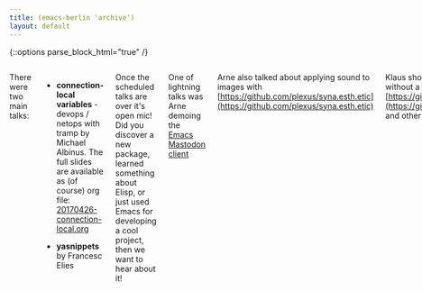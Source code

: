 ```yaml
---
title: (emacs-berlin 'archive')
layout: default
---
```

{::options parse_block_html="true" /}

<div class="row"><div class="large-12 columns">

There were two main talks:

* **connection-local variables** - devops / netops with tramp by
  Michael Albinus. The full slides are available as (of course) org
  file: [20170426-connection-local.org](20170426-connection-local.org)

* **yasnippets** by Francesc Elies

Once the scheduled talks are over it's open mic! Did you discover a new
package, learned something about Elisp, or just used Emacs for developing a
cool project, then we want to hear about it!

One of lightning talks was Arne demoing the
[Emacs Mastodon client](https://github.com/jdenen/mastodon.el)

Arne also talked about applying sound to images with
[https://github.com/plexus/syna.esth.etic](https://github.com/plexus/syna.esth.etic)

Klaus showed us how to browse without a mouse using
[https://github.com/mooz/keysnail/wiki](https://github.com/mooz/keysnail/wiki)
and other tricks

Jack inspired us to use emacs any way we want, giving a
[https://gist.github.com/jackrusher/26be42a5a60d0372c872161d81114784](giraffe)
as example

</div></div>
